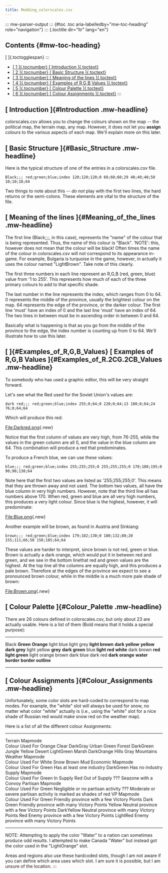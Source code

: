 ```yaml
---
title: Modding_colorscales.csv
---
```


::: mw-parser-output
::: {#toc .toc aria-labelledby="mw-toc-heading" role="navigation"}
::: {.toctitle dir="ltr" lang="en"}

## Contents {#mw-toc-heading}

[ ]{.toctogglespan}
:::

- [[ 1 ]{.tocnumber} [ Introduction ]{.toctext}](#Introduction)
- [[ 2 ]{.tocnumber} [ Basic Structure ]{.toctext}](#Basic_Structure)
- [[ 3 ]{.tocnumber} [ Meaning of the lines
  ]{.toctext}](#Meaning_of_the_lines)
- [[ 4 ]{.tocnumber} [ Examples of R,G,B Values
  ]{.toctext}](#Examples_of_R.2CG.2CB_Values)
- [[ 5 ]{.tocnumber} [ Colour Palette ]{.toctext}](#Colour_Palette)
- [[ 6 ]{.tocnumber} [ Colour Assignments
  ]{.toctext}](#Colour_Assignments)
  :::

## [ Introduction ]{#Introduction .mw-headline}

colorscales.csv allows you to change the colours shown on the map \--
the political map, the terrain map, any map. However, it does not let
you **assign** colours to the various aspects of each map. We\'ll
explain more on this later.

## [ Basic Structure ]{#Basic_Structure .mw-headline}

Here is the typical structure of one of the entries in a colorscales.csv
file.

    Black;;; red;green;blue;index 120;120;120;0 60;60;60;29 40;40;40;50 10;10;10;64

Two things to note about this \-- _do not_ play with the first two
lines, the hard returns or the semi-colons. These elements are vital to
the structure of the file.

## [ Meaning of the lines ]{#Meaning_of_the_lines .mw-headline}

The first line (Black;;;, in this case), represents the \"name\" of the
colour that is being represented. Thus, the name of this colour is
\"Black\". \'NOTE\': this, however does not mean that the colour will be
black! Often times the name of the colour in colorscales.csv will not
correspond to its appearance in-game. For example, Bulgaria is turquoise
in the game, however, in actually it uses the colour named
\"LightBrown\". Take note of this clearly.

The first three numbers in each line represent an R,G,B (red, green,
blue) value from \'1 to 255\'. This represents how much of each of the
three primary colours to add to that specific shade.

The last number in the line represents the index, which ranges from 0 to 64. 0 represents the middle of the province, usually the brightest
colour on the map. 64 represents the edge of the province, or the darker
colour. The first line \'must\' have an index of 0 and the last line
\'must\' have an index of 64. The two lines in between must be in
ascending order in between 0 and 64.

Basically what is happening is that as you go from the middle of the
province to the edge, the index number is counting up from 0 to 64.
We\'ll illustrate how to use this later.

## [ ]{#Examples_of_R,G,B_Values} [ Examples of R,G,B Values ]{#Examples_of_R.2CG.2CB_Values .mw-headline}

To somebody who has used a graphic editor, this will be very straight
forward.

Let\'s see what the Red used for the Soviet Union\'s values are:

    dark red;;; red;green;blue;index 255;0;64;0 220;0;64;13 180;0;64;24 76;0;64;64

Which will produce this red:

[File:Darkred.png](/wiki/index.php?title=Special:Upload&wpDestFile=Darkred.png "File:Darkred.png"){.new}

Notice that the first column of values are very high, from 76-255, while
the values in the green column are all 0, and the value in the blue
column are 64. This combination will produce a red that predominates.

To produce a French blue, we can use these values:

    blue;;; red;green;blue;index 255;255;255;0 255;255;255;0 170;180;195;0 90;90;130;64

Note here that the first two values are listed as \'255;255;255;0\'.
This means that they are thrown away and not used. The bottom two
values, all have the blue column in very high numbers. However, note
that the third line all has numbers above 170. When red, green and blue
are all very high numbers, this produces a very light colour. Since blue
is the highest, however, it will predominate:

[File:Blue.png](/wiki/index.php?title=Special:Upload&wpDestFile=Blue.png "File:Blue.png"){.new}

Another example will be brown, as found in Austria and Sinkiang:

    brown;;; red;green;blue;index 179;182;130;0 180;132;80;20 155;111;66;50 150;105;64;64

These values are harder to interpret, since brown is not red, green or
blue. Brown is actually a dark orange, which would put it in between red
and green, and we see in the bottom linethat red and green values are
the highest. At the top line all the columns are equally high, and this
produces a pale brown. Therefore at the edges of the province we expect
to see a pronounced brown colour, while in the middle is a much more
pale shade of brown:

[File:Brown.png](/wiki/index.php?title=Special:Upload&wpDestFile=Brown.png "File:Brown.png"){.new}

## [ Colour Palette ]{#Colour_Palette .mw-headline}

There are 26 colours defined in colorscales.csv, but only about 23 are
actually usable. Here is a list of them (Bold means that it holds a
special purpose):

---

Black **Green** **Orange**
light blue light grey **light brown**
**dark yellow** **yellow** **dark grey**
light yellow **grey** **dark green**
blue **light red** **white**
dark brown **red** **light green**
light orange brown dark blue
dark red **dark orange** **water**
**border** **border outline**

---

## [ Colour Assignments ]{#Colour_Assignments .mw-headline}

Unfortunately, some color slots are hard-coded to correspond to map
modes. For example, the \"white\" slot will always be used for snow, no
matter what color \"white\" actually is (i.e., using the \"white\" slot
for a nice shade of Russian red would make snow red on the weather map).

Here is a list of all the different colour Assignments:

---

Terrain Mapmode  
 Colour Used For
Orange Clear
DarkGray Urban
Green Forest
DarkGreen Jungle
Yellow Desert
LightGreen Marsh
DarkOrange Hills
Gray Mountains
Weather Mapmode  
 Colour Used For
White Snow
Brown Mud
Economic Mapmode  
 Colour Used For
Green Has at least one industry
DarkGreen Has no industry
Supply Mapmode  
 Colour Used For
Green In Supply
Red Out of Supply
??? Seazone with a Convoy
Partisan Mapmode  
 Colour Used For
Green Negligible or no partisan activity
??? Moderate or severe partisan activity is marked as shades of red
VP Mapmode  
 Colour Used For
Green Friendly province with a few Victory Pionts
Dark Green Friendly province with many Victory Points
Yellow Neutral province with a few Victory Points
DarkYellow Neutral province with many Victory Points
Red Enemy province with a few Victory Points
LightRed Enemy province with many Victory Points

---

NOTE: Attempting to apply the color \"Water\" to a nation can sometimes
produce odd results. I attempted to make Canada \"Water\" but instead
got the color used in the \"LightOrange\" slot.

Areas and regions also use these hardcoded slots, though I am not aware
if you can define which area uses which slot. I am sure it is possible,
but I am unsure of the location.
:::
